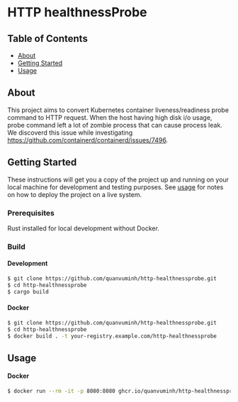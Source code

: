 # HTTP healthnessProbe

## Table of Contents
+ [About](#about)
+ [Getting Started](#getting_started)
+ [Usage](#usage)

## About <a name = "about"></a>

This project aims to convert Kubernetes container liveness/readiness probe command to HTTP request. When the host having high disk i/o usage, probe command left a lot of zombie process that can cause process leak. We discoverd this issue while investigating https://github.com/containerd/containerd/issues/7496.

## Getting Started <a name = "getting_started"></a>

These instructions will get you a copy of the project up and running on your local machine for development and testing purposes. See [usage](#usage) for notes on how to deploy the project on a live system.

### Prerequisites

Rust installed for local development without Docker.

### Build

#### Development

```bash
$ git clone https://github.com/quanvuminh/http-healthnessprobe.git
$ cd http-healthnessprobe
$ cargo build
```

#### Docker

```bash
$ git clone https://github.com/quanvuminh/http-healthnessprobe.git
$ cd http-healthnessprobe
$ docker build . -t your-registry.example.com/http-healthnessprobe
```

## Usage <a name = "usage"></a>

#### Docker

```bash
$ docker run --rm -it -p 8080:8080 ghcr.io/quanvuminh/http-healthnessprobe
```
